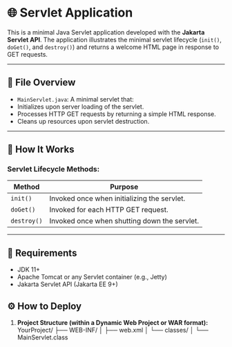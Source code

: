 # 🌐 Servlet Application

This is a minimal Java Servlet application developed with the **Jakarta Servlet API**. The application illustrates the minimal servlet lifecycle (`init()`, `doGet()`, and `destroy()`) and returns a welcome HTML page in response to GET requests.

---

## 📄 File Overview

- `MainServlet.java`: A minimal servlet that:
- Initializes upon server loading of the servlet.
- Processes HTTP GET requests by returning a simple HTML response.
- Cleans up resources upon servlet destruction.

---

## 🚀 How It Works

### Servlet Lifecycle Methods:
| Method | Purpose |
|--------------|----------------------------------------------|
| `init()` | Invoked once when initializing the servlet. |
| `doGet()` | Invoked for each HTTP GET request. |
| `destroy()` | Invoked once when shutting down the servlet. |

---

## 🧱 Requirements

- JDK 11+
- Apache Tomcat or any Servlet container (e.g., Jetty)
- Jakarta Servlet API (Jakarta EE 9+)

## ⚙️ How to Deploy

1. **Project Structure (within a Dynamic Web Project or WAR format):**
YourProject/
├── WEB-INF/
│   ├── web.xml
│   └── classes/
│       └── MainServlet.class
